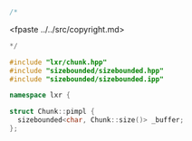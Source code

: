 ```cpp
/*
````
<fpaste ../../src/copyright.md>
```cpp
*/

#include "lxr/chunk.hpp"
#include "sizebounded/sizebounded.hpp"
#include "sizebounded/sizebounded.ipp"

namespace lxr {

struct Chunk::pimpl {
  sizebounded<char, Chunk::size()> _buffer;
};

````
